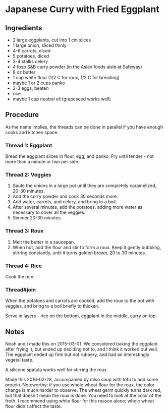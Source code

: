# Japanese Curry with Fried Eggplant

## Ingredients

- 2 large eggplants, cut into 1 cm slices
- 1 large onion, sliced thinly
- 4-6 carrots, diced
- 5 potatoes, diced
- 3-4 stalks celery
- 4 tbsp S&B curry powder (in the Asian foods aisle at Safeway)
- 8 oz butter
- 1 cup white flour (1/2 C for roux, 1/2 C for breading)
- maybe 1 or 2 cups panko
- 2-3 eggs, beaten
- rice
- maybe 1 cup neutral oil (grapeseed works well)

## Procedure

As the name implies, the threads can be done in parallel if you have enough cooks and kitchen space.

### Thread 1: Eggplant

Bread the eggplant slices in flour, egg, and panko. Fry until tender - not more than a minute or two per side.

### Thread 2: Veggies

1. Saute the onions in a large pot until they are completely caramelized, 20-30 minutes. 
2. Add the curry powder and cook 30 seconds more. 
3. Add water, carrots, and celery, and bring to a boil. 
4. After several minutes, add the potatoes, adding more water as necessary to cover all the veggies. 
5. Simmer 20-30 minutes.

### Thread 3: Roux

1. Melt the butter in a saucepan. 
2. When hot, add the flour and stir to form a roux. Keep it gently bubbling, stirring constantly, until it turns golden brown, 20 to 30 minutes.

### Thread 4: Rice

Cook the rice.

### Thread#join

When the potatoes and carrots are cooked, add the roux to the pot with veggies, and bring to a boil briefly to thicken. 

Serve in layers - rice on the bottom, eggplant in the middle, curry on top.

## Notes

Noah and I made this on 2015-03-01. We considered baking the eggplant after frying it, but ended up deciding not to, and I think it worked out well. The eggplant ended up firm but not rubbery, and had an interestingly vegetal taste.

A silicone spatula works well for stirring the roux.

Made this 2016-02-28, accompanied by miso soup with tofu to add some protein. Noteworthy: if you use whole wheat flour for the roux, the color change is much harder to observe. The wheat germ quickly turns dark red, but that doesn't mean the roux is done. You need to look at the color of the froth. I recommend using white flour for this reason alone; whole wheat flour didn't affect the taste.
